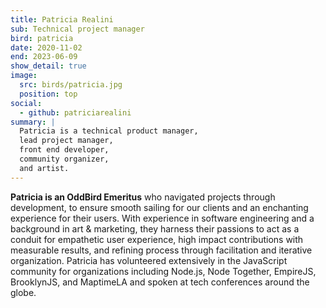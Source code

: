 ```yaml
---
title: Patricia Realini
sub: Technical project manager
bird: patricia
date: 2020-11-02
end: 2023-06-09
show_detail: true
image:
  src: birds/patricia.jpg
  position: top
social:
  - github: patriciarealini
summary: |
  Patricia is a technical product manager,
  lead project manager,
  front end developer,
  community organizer,
  and artist.
---
```


**Patricia is an OddBird Emeritus**
who navigated projects through development, to ensure smooth sailing
for our clients and an enchanting experience for their users. With experience in
software engineering and a background in art & marketing, they harness their
passions to act as a conduit for empathetic user experience, high impact
contributions with measurable results, and refining process through facilitation
and iterative organization. Patricia has volunteered extensively in the
JavaScript community for organizations including Node.js, Node Together,
EmpireJS, BrooklynJS, and MaptimeLA and spoken at tech conferences around the
globe.
